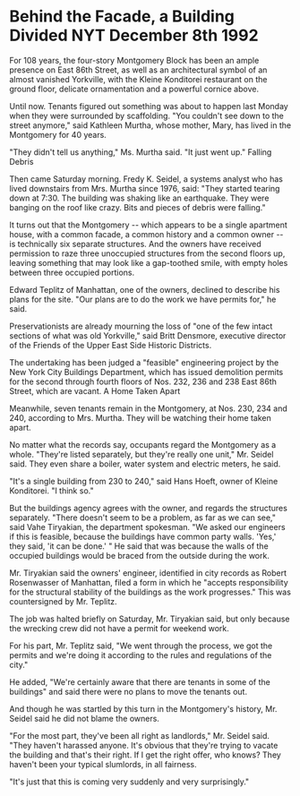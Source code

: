 **Behind the Facade, a Building Divided**
NYT December 8th 1992
===
For 108 years, the four-story Montgomery Block has been an ample
presence on East 86th Street, as well as an architectural symbol of 
an almost vanished Yorkville, with the Kleine Konditorei restaurant 
on the ground floor, delicate ornamentation and a powerful cornice 
above.

Until now. Tenants figured out something was about to happen last 
Monday when they were surrounded by scaffolding. "You couldn't 
see down to the street anymore," said Kathleen Murtha, whose 
mother, Mary, has lived in the Montgomery for 40 years.

"They didn't tell us anything," Ms. Murtha said. "It just went up." 
Falling Debris

Then came Saturday morning. Fredy K. Seidel, a systems analyst 
who has lived downstairs from Mrs. Murtha since 1976, said: 
"They started tearing down at 7:30. The building was shaking like 
an earthquake. They were banging on the roof like crazy. Bits and 
pieces of debris were falling."

It turns out that the Montgomery -- which appears to be a single 
apartment house, with a common facade, a common history and a 
common owner -- is technically six separate structures. And the 
owners have received permission to raze three unoccupied 
structures from the second floors up, leaving something that may 
look like a gap-toothed smile, with empty holes between three 
occupied portions.

Edward Teplitz of Manhattan, one of the owners, declined to 
describe his plans for the site. "Our plans are to do the work we 
have permits for," he said.

Preservationists are already mourning the loss of "one of the few 
intact sections of what was old Yorkville," said Britt Densmore, 
executive director of the Friends of the Upper East Side Historic 
Districts.

The undertaking has been judged a "feasible" engineering project 
by the New York City Buildings Department, which has issued 
demolition permits for the second through fourth floors of Nos. 232, 
236 and 238 East 86th Street, which are vacant. A Home Taken 
Apart

Meanwhile, seven tenants remain in the Montgomery, at Nos. 230, 
234 and 240, according to Mrs. Murtha. They will be watching their 
home taken apart.

No matter what the records say, occupants regard the Montgomery 
as a whole. "They're listed separately, but they're really one unit," 
Mr. Seidel said. They even share a boiler, water system and electric 
meters, he said.

"It's a single building from 230 to 240," said Hans Hoeft, owner of 
Kleine Konditorei. "I think so."

But the buildings agency agrees with the owner, and regards the 
structures separately. "There doesn't seem to be a problem, as far 
as we can see," said Vahe Tiryakian, the department spokesman. 
"We asked our engineers if this is feasible, because the buildings 
have common party walls. 'Yes,' they said, 'it can be done.' " He 
said that was because the walls of the occupied buildings would be 
braced from the outside during the work.

Mr. Tiryakian said the owners' engineer, identified in city records 
as Robert Rosenwasser of Manhattan, filed a form in which he 
"accepts responsibility for the structural stability of the buildings 
as the work progresses." This was countersigned by Mr. Teplitz.

The job was halted briefly on Saturday, Mr. Tiryakian said, but only 
because the wrecking crew did not have a permit for weekend 
work.

For his part, Mr. Teplitz said, "We went through the process, we got 
the permits and we're doing it according to the rules and 
regulations of the city."

He added, "We're certainly aware that there are tenants in some of 
the buildings" and said there were no plans to move the 
tenants out.

And though he was startled by this turn in the Montgomery's 
history, Mr. Seidel said he did not blame the owners.

"For the most part, they've been all right as landlords," Mr. Seidel 
said. "They haven't harassed anyone. It's obvious that they're 
trying to vacate the building and that's their right. If I get the right 
offer, who knows? They haven't been your typical slumlords, in all 
fairness.

"It's just that this is coming very suddenly and very surprisingly."
